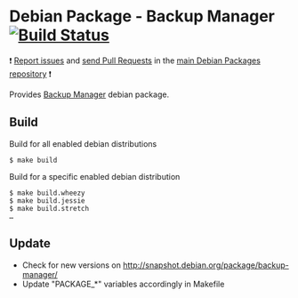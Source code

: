 # Debian Package - Backup Manager [![Build Status](https://travis-ci.org/manala/debian-package-backup-manager.svg?branch=master)](https://travis-ci.org/manala/debian-package-backup-manager)

:exclamation: [Report issues](https://github.com/manala/debian-packages/issues) and [send Pull Requests](https://github.com/manala/debian-packages/pulls) in the [main Debian Packages repository](https://github.com/manala/debian-packages) :exclamation:

Provides [Backup Manager](https://github.com/sukria/Backup-Manager) debian package.

## Build

Build for all enabled debian distributions

```
$ make build
```

Build for a specific enabled debian distribution

```
$ make build.wheezy
$ make build.jessie
$ make build.stretch
…
```

## Update

* Check for new versions on http://snapshot.debian.org/package/backup-manager/
* Update "PACKAGE_*" variables accordingly in Makefile
